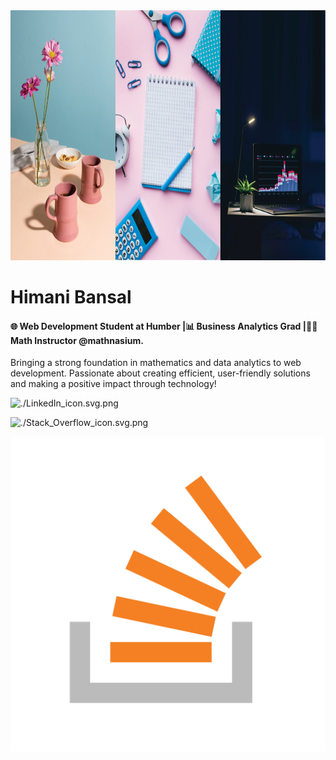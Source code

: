 <img src="./himani.png" alt="This is my vibe. Welcome to my Github Account!" width="900" height="400">

# Himani Bansal

#### 🌐 Web Development Student at Humber |📊 Business Analytics Grad |🧑‍🏫 Math Instructor @mathnasium. 

Bringing a strong foundation in mathematics and data analytics to web development. Passionate about creating efficient, user-friendly solutions and making a positive impact through technology!

![./LinkedIn_icon.svg.png](https://www.linkedin.com/in/himani-bansal-8bb2532a4/)

![./Stack_Overflow_icon.svg.png](https://stackoverflow.com/users/27218588/himani-bansal)

[![StackOverflow](./Stack_Overflow_icon.svg.png)](https://stackoverflow.com/users/27218588/himani-bansal)
